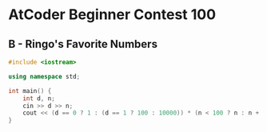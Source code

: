 # AtCoder Beginner Contest 100
## B - Ringo's Favorite Numbers
```cpp
#include <iostream>

using namespace std;

int main() {
    int d, n;
    cin >> d >> n;
    cout << (d == 0 ? 1 : (d == 1 ? 100 : 10000)) * (n < 100 ? n : n + 1) << endl;
}
```
